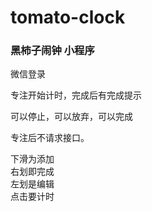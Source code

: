 # tomato-clock

### 黑柿子闹钟 小程序
    
微信登录    

专注开始计时，完成后有完成提示  

可以停止，可以放弃，可以完成  

     



专注后不请求接口。      
        
下滑为添加                
右划即完成         
左划是编辑  
点击要计时     



